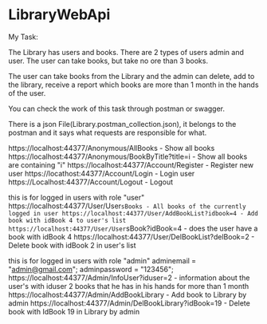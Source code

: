 # LibraryWebApi

My Task:

The Library has users and books. There are 2 types of users admin and user. The user can take books, but take no ore than 3 books.

The user can take books from the Library and the admin can delete, add to the library, receive a report which books are more than 1 month in the hands of the user.

You can check the work of this task through postman or swagger.

There is a json File(Library.postman_collection.json), it belongs to the postman and it says what requests are responsible for what.



https://localhost:44377/Anonymous/AllBooks - Show all books
https://localhost:44377/Anonymous/BookByTitle?title=i - Show all books are containing "i"
https://localhost:44377/Account/Register - Register new user
https://locathost:44377/Account/Login - Login user
https://Localhost:44377/Account/Logout - Logout

this is for logged in users with role "user"
https://localhost:44377/User/User`sBooks - All books of the currently logged in user
https://localhost:44377/User/AddBookList?idbook=4 - Add book with idBook 4 to user's list
https://localhost:44377/User/User`sBook?idBook=4 - does the user have a book with idBook 4
https://localhost:44377/User/DelBookList?delBook=2 - Delete book with idBook 2 in user's list

this is for logged in users with role "admin"
adminemail = "admin@gmail.com";
adminpassword = "123456";
https://localhost:44377/Admin/InfoUser?iduser=2 - information about the user's with iduser 2 books that he has in his hands for more than 1 month
https://localhost:44377/Admin/AddBookLibrary - Add book to Library by admin
https://localhost:44377/Admin/DelBookLibrary?idBook=19 - Delete book with IdBook 19 in Library by admin


